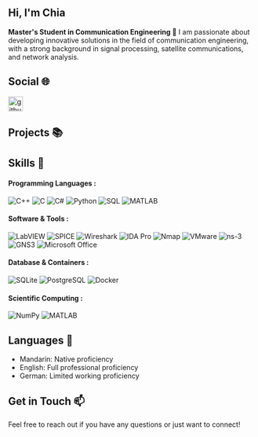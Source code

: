 ## Hi, I'm Chia

**Master's Student in Communication Engineering 📡**
I am passionate about developing innovative solutions in the field of communication engineering, with a strong background in signal processing, satellite communications, and network analysis.

## Social 🌐
<p align="left">
  <a href="https://github.com/yourusername" target="blank">
  <img align="center" src="https://cdn.jsdelivr.net/npm/simple-icons@3.0.1/icons/github.svg" alt="github" height="30" width="30" />
  </a>
</p>




## Projects 📚



## Skills 🚀
#### Programming Languages :
<p align="left">
  <img src="https://img.shields.io/badge/C++-00599C?style=flat-square&logo=c%2B%2B&logoColor=white" alt="C++" />
  <img src="https://img.shields.io/badge/C-A8B9CC?style=flat-square&logo=c&logoColor=black" alt="C" />
  <img src="https://img.shields.io/badge/C%23-239120?style=flat-square&logo=c-sharp&logoColor=white" alt="C#" />
  <img src="https://img.shields.io/badge/Python-3776AB?style=flat-square&logo=python&logoColor=white" alt="Python" />
  <img src="https://img.shields.io/badge/SQL-003B57?style=flat-square&logo=sqlite&logoColor=white" alt="SQL" />
  <img src="https://img.shields.io/badge/MATLAB-0076A8?style=flat-square&logo=Mathworks&logoColor=white" alt="MATLAB" />
</p>

#### Software & Tools :
<p align="left">
  <img src="https://img.shields.io/badge/LabVIEW-FFDB00?style=flat-square&logo=labview&logoColor=black" alt="LabVIEW" />
  <img src="https://img.shields.io/badge/SPICE-8F1D21?style=flat-square&logo=spice&logoColor=white" alt="SPICE" />
  <img src="https://img.shields.io/badge/Wireshark-1679A7?style=flat-square&logo=wireshark&logoColor=white" alt="Wireshark" />
  <img src="https://img.shields.io/badge/IDA%20Pro-5C2D91?style=flat-square&logo=ida-pro&logoColor=white" alt="IDA Pro" />
  <img src="https://img.shields.io/badge/Nmap-4682B4?style=flat-square&logo=nmap&logoColor=white" alt="Nmap" />
  <img src="https://img.shields.io/badge/VMware-607078?style=flat-square&logo=vmware&logoColor=white" alt="VMware" />
  <img src="https://img.shields.io/badge/ns--3-FF6C00?style=flat-square&logo=ns3&logoColor=white" alt="ns-3" />
  <img src="https://img.shields.io/badge/GNS3-007ACC?style=flat-square&logo=gns3&logoColor=white" alt="GNS3" />
  <img src="https://img.shields.io/badge/Microsoft%20Office-D83B01?style=flat-square&logo=microsoft-office&logoColor=white" alt="Microsoft Office" />
</p>

#### Database & Containers :
<p align="left">
  <img src="https://img.shields.io/badge/SQLite-003B57?style=flat-square&logo=sqlite&logoColor=white" alt="SQLite" />
  <img src="https://img.shields.io/badge/PostgreSQL-336791?style=flat-square&logo=postgresql&logoColor=white" alt="PostgreSQL" />
  <img src="https://img.shields.io/badge/Docker-2496ED?style=flat-square&logo=docker&logoColor=white" alt="Docker" />
</p>

#### Scientific Computing :
<p align="left">
  <img src="https://img.shields.io/badge/NumPy-013243?style=flat-square&logo=numpy&logoColor=white" alt="NumPy" />
  <img src="https://img.shields.io/badge/MATLAB-0076A8?style=flat-square&logo=Mathworks&logoColor=white" alt="MATLAB" />
</p>

## Languages 📓
- Mandarin: Native proficiency
- English: Full professional proficiency
- German: Limited working proficiency

## Get in Touch 📫
Feel free to reach out if you have any questions or just want to connect!


